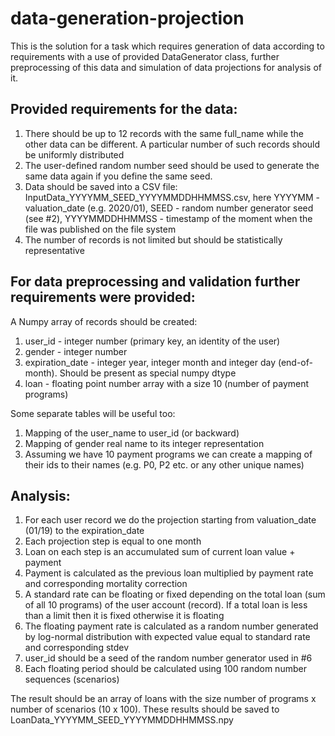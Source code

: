 # data-generation-projection
This is the solution for a task which requires generation of data according to requirements with a use of provided DataGenerator class, further preprocessing of this data and simulation of data projections for analysis of it.

## Provided requirements for the data:
1. There should be up to 12 records with the same full_name while the other data can be different. A particular number of such records should be uniformly distributed
2. The user-defined random number seed should be used to generate the same data again if you define the same seed. 
3. Data should be saved into a CSV file: 
InputData_YYYYMM_SEED_YYYYMMDDHHMMSS.csv, 
here YYYYMM - valuation_date (e.g. 2020/01), 
SEED - random number generator seed (see #2),
YYYYMMDDHHMMSS - timestamp of the moment when the file was published on the file system
4. The number of records is not limited but should be statistically representative

## For data preprocessing and validation further requirements were provided:
A Numpy array of records should be created:

1. user_id - integer number (primary key, an identity of the user)
2. gender - integer number
3. expiration_date - integer year, integer month and integer day (end-of-month). Should be present as special numpy dtype
3. loan - floating point number array with a size 10 (number of payment programs)

Some separate tables will be useful too:
1. Mapping of the user_name to user_id (or backward)
2. Mapping of gender real name to its integer representation
3. Assuming we have 10 payment programs we can create a mapping of their ids to their names (e.g. P0, P2 etc. or any other unique names)

## Analysis:

1. For each user record we do the projection starting from valuation_date (01/19) to the expiration_date
2. Each projection step is equal to one month
3. Loan on each step is an accumulated sum of current loan value + payment
4. Payment is calculated as the previous loan multiplied by payment rate and corresponding mortality correction
5. A standard rate can be floating or fixed depending on the total loan (sum of all 10 programs) of the user account (record). If a total loan is less than a limit then it is fixed otherwise it is floating
6. The floating payment rate is calculated as a random number generated by log-normal distribution with expected value equal to standard rate and corresponding stdev
7. user_id should be a seed of the random number generator used in #6
8. Each floating period should be calculated using 100 random number sequences (scenarios)

The result should be an array of loans with the size number of programs x number of scenarios (10 x 100). These results should be saved to LoanData_YYYYMM_SEED_YYYYMMDDHHMMSS.npy
